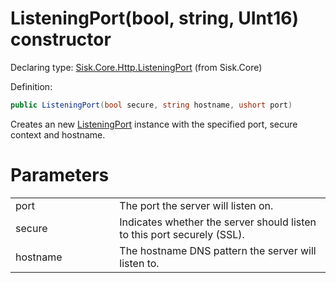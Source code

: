 <!--

Copyrights 2023 Sisk Framework - CypherPotato
Published under MIT license

!!! DO NOT EDIT THIS FILE !!!
This file was generated by a tool in the Sisk package. To edit the information in this documentation,
edit the XML documentation present in the Sisk source code.

-->


# ListeningPort(bool, string, UInt16) constructor

Declaring type: [Sisk.Core.Http.ListeningPort](/spec/Sisk.Core.Http.ListeningPort.md) (from Sisk.Core)


Definition:

```cs
public ListeningPort(bool secure, string hostname, ushort port)
```

Creates an new <a href="/spec/Sisk.Core.Http.ListeningPort.md">ListeningPort</a> instance with the specified port, secure context and hostname.


# Parameters

<table>
    <tbody>
<tr>
    <td width="33%">port</td>
    <td>The port the server will listen on.</td>
</tr>
<tr>
    <td width="33%">secure</td>
    <td>Indicates whether the server should listen to this port securely (SSL).</td>
</tr>
<tr>
    <td width="33%">hostname</td>
    <td>The hostname DNS pattern the server will listen to.</td>
</tr>
    </tbody>
</table>
